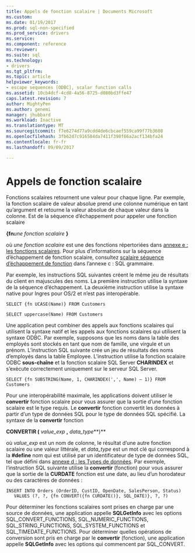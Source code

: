 ```yaml
---
title: Appels de fonction scalaire | Documents Microsoft
ms.custom: 
ms.date: 01/19/2017
ms.prod: sql-non-specified
ms.prod_service: drivers
ms.service: 
ms.component: reference
ms.reviewer: 
ms.suite: sql
ms.technology:
- drivers
ms.tgt_pltfrm: 
ms.topic: article
helpviewer_keywords:
- escape sequences [ODBC], scalar function calls
ms.assetid: 10cb4dcf-4cd8-4a56-8725-d080bd3ffe47
caps.latest.revision: 7
author: MightyPen
ms.author: genemi
manager: jhubbard
ms.workload: Inactive
ms.translationtype: MT
ms.sourcegitcommit: f7e6274d77a9cdd4de6cbcaef559ca99f77b3608
ms.openlocfilehash: 3fb62d7c916584da7411f398f66a2acf134bfa24
ms.contentlocale: fr-fr
ms.lasthandoff: 09/09/2017

---
```

# <a name="scalar-function-calls"></a>Appels de fonction scalaire
Fonctions scalaires retournent une valeur pour chaque ligne. Par exemple, la fonction scalaire de valeur absolue prend une colonne numérique en tant qu’argument et retourne la valeur absolue de chaque valeur dans la colonne. Est de la séquence d’échappement pour appeler une fonction scalaire  
  
 **{fn***une fonction scalaire* **}**   
  
 où *une fonction scalaire* est une des fonctions répertoriées dans [annexe e : les fonctions scalaires](../../../odbc/reference/appendixes/appendix-e-scalar-functions.md). Pour plus d’informations sur la séquence d’échappement de fonction scalaire, consultez [scalaire séquence d’échappement de fonction](../../../odbc/reference/appendixes/scalar-function-escape-sequence.md) dans l’annexe c : SQL grammaire.  
  
 Par exemple, les instructions SQL suivantes créent le même jeu de résultats du client en majuscules des noms. La première instruction utilise la syntaxe de la séquence d’échappement. La deuxième instruction utilise la syntaxe native pour Ingres pour OS/2 et n’est pas interopérable.  
  
```  
SELECT {fn UCASE(Name)} FROM Customers  
  
SELECT uppercase(Name) FROM Customers  
```  
  
 Une application peut combiner des appels aux fonctions scalaires qui utilisent la syntaxe natif et les appels aux fonctions scalaires qui utilisent la syntaxe ODBC. Par exemple, supposons que les noms dans la table des employés sont stockés en tant que nom de famille, une virgule et un prénom. L’instruction SQL suivante crée un jeu de résultats des noms d’employés dans la table Employee. L’instruction utilise la fonction scalaire ODBC **sous-chaîne** et la fonction scalaire SQL Server **CHARINDEX** et s’exécute correctement uniquement sur le serveur SQL Server.  
  
```  
SELECT {fn SUBSTRING(Name, 1, CHARINDEX(',', Name) – 1)} FROM Customers  
```  
  
 Pour une interopérabilité maximale, les applications doivent utiliser le **convertir** fonction scalaire pour vous assurer que la sortie d’une fonction scalaire est le type requis. Le **convertir** fonction convertit les données à partir d’un type de données SQL pour le type de données SQL spécifié. La syntaxe de la **convertir** fonction  
  
 **CONVERTIR (** *value_exp* **,** *data_type***)**  
  
 où *value_exp* est un nom de colonne, le résultat d’une autre fonction scalaire ou une valeur littérale, et *data_type* est un mot clé qui correspond à la **#define** nom qui est utilisé par un identificateur de type de données SQL, tel que défini dans [annexe d : les Types de données](../../../odbc/reference/appendixes/appendix-d-data-types.md). Par exemple, l’instruction SQL suivante utilise la **convertir** (fonction) pour vous assurer que la sortie de la **CURDATE** fonction est une date, au lieu d’un horodateur ou des caractères de données :  
  
```  
INSERT INTO Orders (OrderID, CustID, OpenDate, SalesPerson, Status)  
   VALUES (?, ?, {fn CONVERT({fn CURDATE()}, SQL_DATE)}, ?, ?)  
```  
  
 Pour déterminer les fonctions scalaires sont prises en charge par une source de données, une application appelle **SQLGetInfo** avec les options SQL_CONVERT_FUNCTIONS, SQL_NUMERIC_FUNCTIONS, SQL_STRING_FUNCTIONS, SQL_SYSTEM_FUNCTIONS et SQL_TIMEDATE_FUNCTIONS. Pour déterminer quelles opérations de conversion sont pris en charge par le **convertir** (fonction), une application appelle **SQLGetInfo** avec les options qui commencent par SQL_CONVERT.

